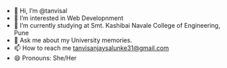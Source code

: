 - 👋 Hi, I’m @tanvisal
- 👀 I’m interested in Web Developnment 
- 🌱 I’m currently studying at Smt. Kashibai Navale College of Engineering, Pune
- 💬 Ask me about my University memories.
- 📫 How to reach me tanvisanjaysalunke31@gmail.com 
- 😄 Pronouns: She/Her


<!---
tanvisal/tanvisal is a ✨ special ✨ repository because its `README.md` (this file) appears on your GitHub profile.
You can click the Preview link to take a look at your changes.
--->
